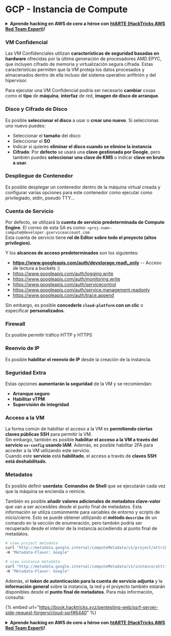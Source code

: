 # GCP - Instancia de Compute

<details>

<summary><strong>Aprende hacking en AWS de cero a héroe con</strong> <a href="https://training.hacktricks.xyz/courses/arte"><strong>htARTE (HackTricks AWS Red Team Expert)</strong></a><strong>!</strong></summary>

Otras formas de apoyar a HackTricks:

* Si quieres ver a tu **empresa anunciada en HackTricks** o **descargar HackTricks en PDF**, consulta los [**PLANES DE SUSCRIPCIÓN**](https://github.com/sponsors/carlospolop)!
* Consigue el [**merchandising oficial de PEASS & HackTricks**](https://peass.creator-spring.com)
* Descubre [**La Familia PEASS**](https://opensea.io/collection/the-peass-family), nuestra colección de [**NFTs**](https://opensea.io/collection/the-peass-family) exclusivos
* **Únete al** 💬 [**grupo de Discord**](https://discord.gg/hRep4RUj7f) o al [**grupo de telegram**](https://t.me/peass) o **sígueme** en **Twitter** 🐦 [**@carlospolopm**](https://twitter.com/carlospolopm)**.**
* **Comparte tus trucos de hacking enviando PRs a los repositorios de github de** [**HackTricks**](https://github.com/carlospolop/hacktricks) y [**HackTricks Cloud**](https://github.com/carlospolop/hacktricks-cloud).

</details>

### VM Confidencial

Las VM Confidenciales utilizan **características de seguridad basadas en hardware** ofrecidas por la última generación de procesadores AMD EPYC, que incluyen cifrado de memoria y virtualización segura cifrada. Estas características permiten que la VM proteja los datos procesados y almacenados dentro de ella incluso del sistema operativo anfitrión y del hipervisor.

Para ejecutar una VM Confidencial podría ser necesario **cambiar** cosas como el **tipo** de **máquina**, **interfaz** de red, **imagen de disco de arranque**.

### Disco y Cifrado de Disco

Es posible **seleccionar el disco** a usar o **crear uno nuevo**. Si seleccionas uno nuevo puedes:

* Seleccionar el **tamaño** del disco
* Seleccionar el **SO**
* Indicar si quieres **eliminar el disco cuando se elimine la instancia**
* **Cifrado**: Por **defecto** se usará una **clave gestionada por Google**, pero también puedes **seleccionar una clave de KMS** o indicar **clave en bruto a usar**.

### Despliegue de Contenedor

Es posible desplegar un contenedor dentro de la máquina virtual creada y configurar varias opciones para este contenedor como ejecutar como privilegiado, stdin, pseudo TTY...

### Cuenta de Servicio

Por defecto, se utilizará la **cuenta de servicio predeterminada de Compute Engine**. El correo de esta SA es como: `<proj-num>-compute@developer.gserviceaccount.com`\
Esta cuenta de servicio tiene **rol de Editor sobre todo el proyecto (altos privilegios).**

Y los **alcances de acceso predeterminados** son los siguientes:

* **https://www.googleapis.com/auth/devstorage.read\_only** -- Acceso de lectura a buckets :)
* https://www.googleapis.com/auth/logging.write
* https://www.googleapis.com/auth/monitoring.write
* https://www.googleapis.com/auth/servicecontrol
* https://www.googleapis.com/auth/service.management.readonly
* https://www.googleapis.com/auth/trace.append

Sin embargo, es posible **concederle `cloud-platform` con un clic** o especificar **personalizados**.

### Firewall

Es posible permitir tráfico HTTP y HTTPS

### Reenvío de IP

Es posible **habilitar el reenvío de IP** desde la creación de la instancia.

### Seguridad Extra

Estas opciones **aumentarán la seguridad** de la VM y se recomiendan:

* **Arranque seguro**
* **Habilitar vTPM**
* **Supervisión de integridad**

### Acceso a la VM

La forma común de habilitar el acceso a la VM es **permitiendo ciertas claves públicas SSH** para permitir la VM.\
Sin embargo, también es posible **habilitar el acceso a la VM a través del servicio `os-config` usando IAM**. Además, es posible habilitar 2FA para acceder a la VM utilizando este servicio.\
Cuando este **servicio** está **habilitado**, el acceso a través de **claves SSH está deshabilitado.**

### Metadatos

Es posible definir **userdata**: **Comandos de Shell** que se ejecutarán cada vez que la máquina se encienda o reinicie.

También es posible **añadir valores adicionales de metadatos clave-valor** que van a ser accesibles desde el punto final de metadatos. Esta información se utiliza comúnmente para variables de entorno y scripts de inicio/cierre. Esto se puede obtener utilizando el **método `describe`** de un comando en la sección de enumeración, pero también podría ser recuperado desde el interior de la instancia accediendo al punto final de metadatos.
```bash
# view project metadata
curl "http://metadata.google.internal/computeMetadata/v1/project/attributes/?recursive=true&alt=text" \
-H "Metadata-Flavor: Google"

# view instance metadata
curl "http://metadata.google.internal/computeMetadata/v1/instance/attributes/?recursive=true&alt=text" \
-H "Metadata-Flavor: Google"
```
Además, el **token de autenticación para la cuenta de servicio adjunta** y la **información general** sobre la instancia, la red y el proyecto también estarán disponibles desde el **punto final de metadatos**. Para más información, consulta:

{% embed url="https://book.hacktricks.xyz/pentesting-web/ssrf-server-side-request-forgery/cloud-ssrf#6440" %}

<details>

<summary><strong>Aprende hacking en AWS de cero a héroe con</strong> <a href="https://training.hacktricks.xyz/courses/arte"><strong>htARTE (HackTricks AWS Red Team Expert)</strong></a><strong>!</strong></summary>

Otras formas de apoyar a HackTricks:

* Si quieres ver a tu **empresa anunciada en HackTricks** o **descargar HackTricks en PDF**, consulta los [**PLANES DE SUSCRIPCIÓN**](https://github.com/sponsors/carlospolop)!
* Consigue el [**merchandising oficial de PEASS & HackTricks**](https://peass.creator-spring.com)
* Descubre [**La Familia PEASS**](https://opensea.io/collection/the-peass-family), nuestra colección de [**NFTs**](https://opensea.io/collection/the-peass-family) exclusivos
* **Únete al** 💬 [**grupo de Discord**](https://discord.gg/hRep4RUj7f) o al [**grupo de telegram**](https://t.me/peass) o **sigue** a **Twitter** 🐦 [**@carlospolopm**](https://twitter.com/carlospolopm)**.**
* **Comparte tus trucos de hacking enviando PRs a los repositorios de GitHub** [**HackTricks**](https://github.com/carlospolop/hacktricks) y [**HackTricks Cloud**](https://github.com/carlospolop/hacktricks-cloud).

</details>
